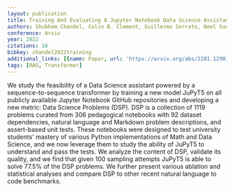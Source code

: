```yaml
---
layout: publication
title: Training And Evaluating A Jupyter Notebook Data Science Assistant
authors: Shubham Chandel, Colin B. Clement, Guillermo Serrato, Neel Sundaresan
conference: Arxiv
year: 2022
citations: 16
bibkey: chandel2022training
additional_links: [{name: Paper, url: 'https://arxiv.org/abs/2201.12901'}]
tags: [RAG, Transformer]
---
```

We study the feasibility of a Data Science assistant powered by a
sequence-to-sequence transformer by training a new model JuPyT5 on all publicly
available Jupyter Notebook GitHub repositories and developing a new metric:
Data Science Problems (DSP). DSP is a collection of 1119 problems curated from
306 pedagogical notebooks with 92 dataset dependencies, natural language and
Markdown problem descriptions, and assert-based unit tests. These notebooks
were designed to test university students' mastery of various Python
implementations of Math and Data Science, and we now leverage them to study the
ability of JuPyT5 to understand and pass the tests. We analyze the content of
DSP, validate its quality, and we find that given 100 sampling attempts JuPyT5
is able to solve 77.5% of the DSP problems. We further present various
ablation and statistical analyses and compare DSP to other recent natural
language to code benchmarks.